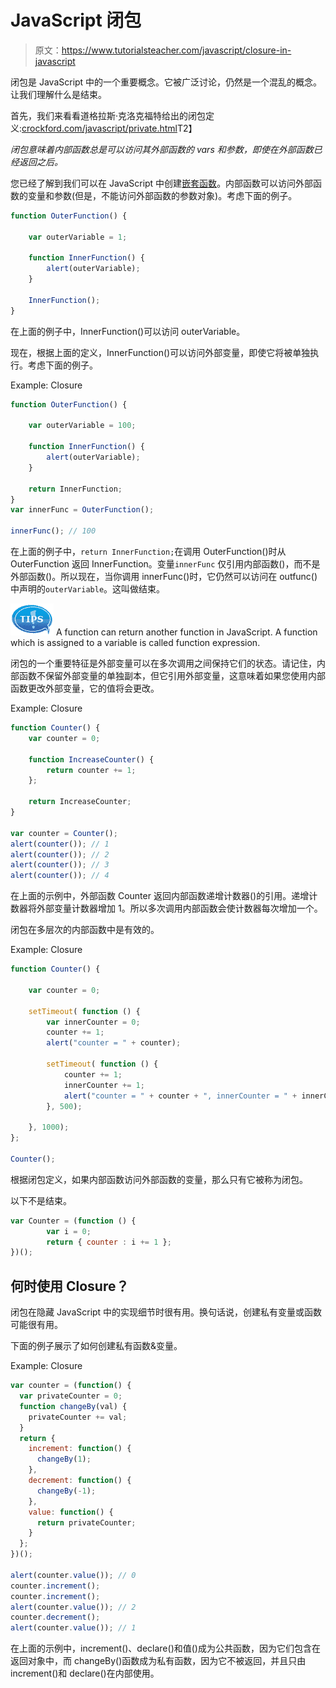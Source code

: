 # JavaScript 闭包

> 原文：<https://www.tutorialsteacher.com/javascript/closure-in-javascript>

闭包是 JavaScript 中的一个重要概念。它被广泛讨论，仍然是一个混乱的概念。让我们理解什么是结束。

首先，我们来看看道格拉斯·克洛克福特给出的闭包定义:[crockford.com/javascript/private.html](http://www.crockford.com/javascript/private.html)T2】

*闭包意味着内部函数总是可以访问其外部函数的 vars 和参数，即使在外部函数已经返回之后。*

您已经了解到我们可以在 JavaScript 中创建[嵌套函数](/javascript/javascript-function)。内部函数可以访问外部函数的变量和参数(但是，不能访问外部函数的参数对象)。考虑下面的例子。

```js
function OuterFunction() {

    var outerVariable = 1;

    function InnerFunction() {
        alert(outerVariable);
    }

    InnerFunction();
} 
```

在上面的例子中，InnerFunction()可以访问 outerVariable。

现在，根据上面的定义，InnerFunction()可以访问外部变量，即使它将被单独执行。考虑下面的例子。

Example: Closure

```js
function OuterFunction() {

    var outerVariable = 100;

    function InnerFunction() {
        alert(outerVariable);
    }

    return InnerFunction;
}
var innerFunc = OuterFunction();

innerFunc(); // 100 
```

在上面的例子中，`return InnerFunction;`在调用 OuterFunction()时从 OuterFunction 返回 InnerFunction。变量`innerFunc` 仅引用内部函数()，而不是外部函数()。所以现在，当你调用 innerFunc()时，它仍然可以访问在 outfunc()中声明的`outerVariable`。这叫做结束。

![](img/751bca76a769f8ad315ebee3fdf7d98e.png) A function can return another function in JavaScript. A function which is assigned to a variable is called function expression.

闭包的一个重要特征是外部变量可以在多次调用之间保持它们的状态。请记住，内部函数不保留外部变量的单独副本，但它引用外部变量，这意味着如果您使用内部函数更改外部变量，它的值将会更改。

Example: Closure

```js
function Counter() {
    var counter = 0;

    function IncreaseCounter() {
        return counter += 1;
    };

    return IncreaseCounter;
}

var counter = Counter();
alert(counter()); // 1
alert(counter()); // 2
alert(counter()); // 3
alert(counter()); // 4 
```

在上面的示例中，外部函数 Counter 返回内部函数递增计数器()的引用。递增计数器将外部变量计数器增加 1。所以多次调用内部函数会使计数器每次增加一个。

闭包在多层次的内部函数中是有效的。

Example: Closure

```js
function Counter() {

    var counter = 0;

    setTimeout( function () {
        var innerCounter = 0;
        counter += 1;
        alert("counter = " + counter);

        setTimeout( function () {
            counter += 1;
            innerCounter += 1;
            alert("counter = " + counter + ", innerCounter = " + innerCounter)
        }, 500);

    }, 1000);
};

Counter(); 
```

根据闭包定义，如果内部函数访问外部函数的变量，那么只有它被称为闭包。

以下不是结束。

```js
var Counter = (function () {
        var i = 0;
        return { counter : i += 1 };
})(); 
```

## 何时使用 Closure？

闭包在隐藏 JavaScript 中的实现细节时很有用。换句话说，创建私有变量或函数可能很有用。

下面的例子展示了如何创建私有函数&变量。

Example: Closure

```js
var counter = (function() {
  var privateCounter = 0;
  function changeBy(val) {
    privateCounter += val;
  }
  return {
    increment: function() {
      changeBy(1);
    },
    decrement: function() {
      changeBy(-1);
    },
    value: function() {
      return privateCounter;
    }
  };   
})();

alert(counter.value()); // 0
counter.increment();
counter.increment();
alert(counter.value()); // 2
counter.decrement();
alert(counter.value()); // 1 
```

在上面的示例中，increment()、declare()和值()成为公共函数，因为它们包含在返回对象中，而 changeBy()函数成为私有函数，因为它不被返回，并且只由 increment()和 declare()在内部使用。